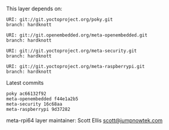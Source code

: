 This layer depends on:

    URI: git://git.yoctoproject.org/poky.git
    branch: hardknott

    URI: git://git.openembedded.org/meta-openembedded.git
    branch: hardknott

    URI: git://git.yoctoproject.org/meta-security.git
    branch: hardknott

    URI: git://git.yoctoproject.org/meta-raspberrypi.git
    branch: hardknott

Latest commits

    poky ac66132f92
    meta-openembedded f44e1a2b5
    meta-security 16c68aa
    meta-raspberrypi 9d37282

meta-rpi64 layer maintainer: Scott Ellis <scott@jumpnowtek.com>
